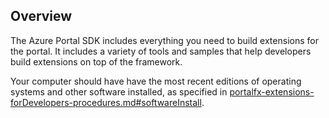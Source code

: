 
<a name="portalfxExtensionsDeveloperInitOverview"></a>
<!-- link to this document is [portalfx-extensions-developerInit-overview.md]()
-->

## Overview
The Azure Portal SDK includes everything you need to build extensions for the portal. It includes a variety of tools and samples that help developers build extensions on top of the framework.

Your computer should have  have the most recent editions of operating systems and other software installed, as specified in [portalfx-extensions-forDevelopers-procedures.md#softwareInstall](portalfx-extensions-forDevelopers-procedures.md#softwareInstall).


